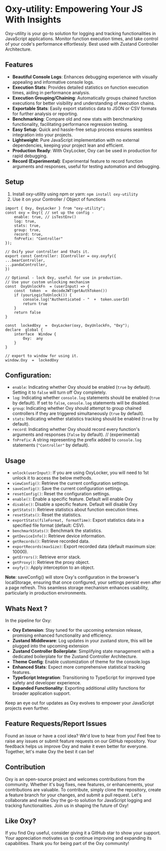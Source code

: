 # Oxy-utility: Empowering Your JS With Insights

Oxy-utility is your go-to solution for logging and tracking functionalities in JavaScript applications. Monitor function execution times, and take control of your code's performance effortlessly. Best used with Zustand Controller Architecture.

## Features

-   **Beautiful Console Logs**: Enhances debugging experience with visually appealing and informative console logs.
-   **Execution Stats**: Provides detailed statistics on function execution times, aiding in performance analysis.
-   **Execution Grouping/Chaining**: Automatically groups chained function executions for better visibility and understanding of execution chains.
-   **Exportable Stats**: Easily export statistics data to JSON or CSV formats for further analysis or reporting.
-   **Benchmarking**: Compare old and new stats with benchmarking functionality, facilitating performance regression testing.
-   **Easy Setup**: Quick and hassle-free setup process ensures seamless integration into your projects.
-   **Lightweight**: Pure JavaScript implementation with no external dependencies, keeping your project lean and efficient.
-   **Production Ready**: With OxyLocker, Oxy can be used in production for rapid debugging.
-   **Record (Experimental)**: Experimental feature to record function arguments and responses, useful for testing automation and debugging.

## Setup

1. Install oxy-utility using npm or yarn: 
 ```npm install oxy-utility```
2.  Use it on your Controller / Object of functions
```
import { Oxy, OxyLocker } from "oxy-utility";
const oxy = Oxy({ // set up the config - 
	enable: true, // isTestEnv()
	log: true, 
	stats: true, 
	group: true, 
	record: true, 
	fnPrefix: "Controller" 
});

// Oxify your controller and thats it.
export const Controller: IController = oxy.oxyfy({
...bearController,
...pandaController,
})

// Optional - lock Oxy, useful for use in production.
// Use your custom unlocking mechanism
const  OxyUnlockFn  = (userInput) => {
	const  token  =  decodeJWT(getAuthToken())
	if (yourLogicToUnlock()) {
		console.log("Authenticated - "  +  token.userId)
		return true
	}
	return false
}

const  lockedOxy  =  OxyLocker(oxy, OxyUnlockFn, "Oxy");
declare  global {
	interface  Window {
		Oxy:  any
	}
}

// export to window for using it.
window.Oxy  =  lockedOxy
```
## Configuration: 
- `enable`: Indicating whether Oxy should be enabled (`true` by default). Setting it to `false` will turn off Oxy completely.
-   `log`: Indicating whether `console.log` statements should be enabled (`true` by default). If set to `false`, `console.log` statements will be disabled.
-   `group`: Indicating whether Oxy should attempt to group chained controllers if they are triggered simultaneously (`true` by default).
-   `stats`: Indicating whether statistics tracking should be enabled (`true` by default).
-   `record`: Indicating whether Oxy should record every function's arguments and responses (`false` by default). // (experimental)
-   `fnPrefix`: A string representing the prefix added to `console.log` statements (`"Controller"` by default).

## Usage

-  `unlock(userInput)`: If you are using OxyLocker, you will need to 1st unlock it to access the below methods. 
- `viewConfig()`: Retrieve the current configuration settings. 
-  `saveConfig()`: Save the current configuration settings. 
-  `resetConfig()`: Reset the configuration settings. 
-  `enable()`: Enable a specific feature. Default will enable Oxy 
-  `disable()`: Disable a specific feature.  Default will disable Oxy 
-  `getStats()`: Retrieve statistics about function execution times. 
-  `resetStats()`: Reset the statistics. 
-  `exportStats(fileFormat, formatTime)`: Export statistics data in a specified file format (default: CSV). 
-  `benchmarkStats()`: Benchmark the statistics. 
-  `getDeviceInfo()`: Retrieve device information. 
-  `getRecords()`: Retrieve recorded data. 
-  `exportRecords(maxSize)`: Export recorded data (default maximum size: 10000). 
-  `getErrors()`: Retrieve error stack. 
-  `getProxy()`: Retrieve the proxy object. 
-  `oxyfy()`: Apply interception to an object.

**Note**: saveConfig() will store Oxy's configuration in the browser's localStorage, ensuring that once configured, your settings persist even after a page refresh. This seamless storage mechanism enhances usability, particularly in production environments.

## Whats Next ?

In the pipeline for Oxy:

-   **Oxy Extension**: Stay tuned for the upcoming extension release, promising enhanced functionality and efficiency.
- **Zustand Middleware**: Log updates in your zustand store, this will be plugged into the upcoming extension
-   **Zustand Controller Boilerplate**: Simplifying state management with a dedicated boilerplate for the Zustand Controller Architecture.
- **Theme Config**: Enable customization of theme for the console.logs
- **Enhanced Stats**: Expect more comprehensive statistical tracking features.
-   **TypeScript Integration**: Transitioning to TypeScript for improved type safety and developer experience.
-   **Expanded Functionality**: Exporting additional utility functions for broader application support.

Keep an eye out for updates as Oxy evolves to empower your JavaScript projects even further.

## Feature Requests/Report Issues
Found an issue or have a cool idea? We'd love to hear from you! Feel free to raise any issues or submit feature requests on our GitHub repository. Your feedback helps us improve Oxy and make it even better for everyone. Together, let's make Oxy the best it can be!

## Contribution
Oxy is an open-source project and welcomes contributions from the community. Whether it's bug fixes, new features, or enhancements, your contributions are valuable. To contribute, simply clone the repository, create a feature branch for your changes, and submit a pull request. Let's collaborate and make Oxy the go-to solution for JavaScript logging and tracking functionalities. Join us in shaping the future of Oxy!

## Like Oxy?

If you find Oxy useful, consider giving it a GitHub star to show your support. Your appreciation motivates us to continue improving and expanding its capabilities. Thank you for being part of the Oxy community!